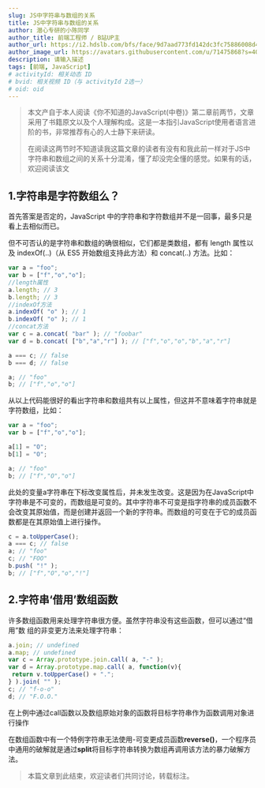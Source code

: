 ```yaml
---
slug: JS中字符串与数组的关系
title: JS中字符串与数组的关系
author: 潜心专研的小陈同学
author_title: 前端工程师 / B站UP主
author_url: https://i2.hdslb.com/bfs/face/9d7aad773fd142dc3fc75886008d41d2ecedb3f1.jpg@160w_160h_1c_1s.webp
author_image_url: https://avatars.githubusercontent.com/u/71475868?s=40&u=8e47a668961f89a6389d9775cffdabddfda76e8c&v=4
description: 请输入描述
tags: [前端, JavaScript]
# activityId: 相关动态 ID
# bvid: 相关视频 ID（与 activityId 2选一）
# oid: oid
---
```



> 本文产自于本人阅读《你不知道的JavaScript(中卷)》第二章前两节，文章采用了书籍原文以及个人理解构成。这是一本指引JavaScript使用者语言进阶的书，非常推荐有心的人士静下来研读。
>
> 在阅读这两节时不知道读我这篇文章的读者有没有和我此前一样对于JS中字符串和数组之间的关系十分混淆，懂了却没完全懂的感觉。如果有的话，欢迎阅读该文

## 1.字符串是字符数组么？

首先答案是否定的，JavaScript 中的字符串和字符数组并不是一回事，最多只是看上去相似而已。

但不可否认的是字符串和数组的确很相似，它们都是类数组，都有 length 属性以及 indexOf(..)（从 ES5 开始数组支持此方法）和 concat(..) 方法。比如：

```javascript
var a = "foo";
var b = ["f","o","o"];
//length属性
a.length; // 3
b.length; // 3
//indexOf方法
a.indexOf( "o" ); // 1
b.indexOf( "o" ); // 1
//concat方法
var c = a.concat( "bar" ); // "foobar"
var d = b.concat( ["b","a","r"] ); // ["f","o","o","b","a","r"]

a === c; // false
b === d; // false

a; // "foo"
b; // ["f","o","o"]
```

从以上代码能很好的看出字符串和数组共有以上属性，但这并不意味着字符串就是字符数组，比如：

```javascript
var a = "foo";
var b = ["f","o","o"];

a[1] = "O";
b[1] = "O";

a; // "foo"
b; // ["f","O","o"]
```

此处的变量a字符串在下标改变属性后，并未发生改变。这是因为在JavaScript中字符串是不可变的，而数组是可变的。其中字符串不可变是指字符串的成员函数不会改变其原始值，而是创建并返回一个新的字符串。而数组的可变在于它的成员函数都是在其原始值上进行操作。

```javascript
c = a.toUpperCase();
a === c; // false
a; // "foo"
c; // "FOO"
b.push( "!" );
b; // ["f","O","o","!"]
```

## 2.字符串‘借用’数组函数

许多数组函数用来处理字符串很方便。虽然字符串没有这些函数，但可以通过“借用”数 组的非变更方法来处理字符串：

```javascript
a.join; // undefined
a.map; // undefined
var c = Array.prototype.join.call( a, "-" );
var d = Array.prototype.map.call( a, function(v){
 return v.toUpperCase() + ".";
} ).join( "" );
c; // "f-o-o"
d; // "F.O.O."
```

在上例中通过call函数以及数组原始对象的函数将目标字符串作为函数调用对象进行操作

在数组函数中有一个特例字符串无法使用-可变更成员函数**reverse()**，一个程序员中通用的破解就是通过**split**将目标字符串转换为数组再调用该方法的暴力破解方法。

> 本篇文章到此结束，欢迎读者们共同讨论，转载标注。